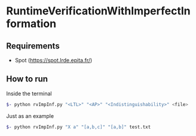 # RuntimeVerificationWithImperfectInformation

## Requirements

- Spot (https://spot.lrde.epita.fr/)

## How to run

Inside the terminal

```bash
$- python rvImpInf.py "<LTL>" "<AP>" "<Indistinguishability>" <file>
```

Just as an example

```bash
$- python rvImpInf.py "X a" "[a,b,c]" "[a,b]" test.txt
```
